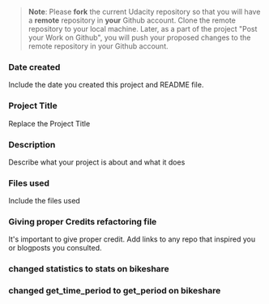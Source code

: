 >**Note**: Please **fork** the current Udacity repository so that you will have a **remote** repository in **your** Github account. Clone the remote repository to your local machine. Later, as a part of the project "Post your Work on Github", you will push your proposed changes to the remote repository in your Github account.

### Date created
Include the date you created this project and README file.

### Project Title
Replace the Project Title

### Description
Describe what your project is about and what it does

### Files used
Include the files used

### Giving proper Credits refactoring file
It's important to give proper credit. Add links to any repo that inspired you or blogposts you consulted.

### changed statistics to stats on bikeshare
### changed get_time_period to get_period on bikeshare

